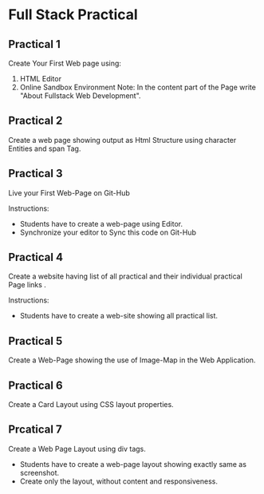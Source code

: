 # Full Stack Practical
## Practical 1
Create Your First Web page using:
1. HTML Editor
2. Online Sandbox Environment
Note: In the content part of the Page write "About Fullstack Web Development".

## Practical 2
Create a web page showing output as Html Structure using character Entities and span Tag.

## Practical 3
Live your First Web-Page on Git-Hub

Instructions:
- Students have to create a web-page using Editor.
- Synchronize your editor to Sync this code on Git-Hub

## Practical 4
Create a website having list of all practical and their individual practical Page links .

Instructions:
- Students have to create a web-site showing all practical list.

## Practical 5
Create a Web-Page showing the use of Image-Map in the Web Application.

## Practical 6
Create a Card Layout using CSS layout properties.

## Prcatical 7
Create a Web Page Layout using div tags.
- Students have to create a web-page layout showing exactly same as screenshot.
- Create only the layout, without content and responsiveness.

